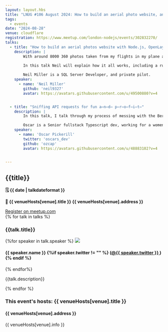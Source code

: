 ```yaml
---
layout: layout.hbs
title: "LNUG #106 August 2024: How to build an aerial photo website, and Sniffing API requests!"
tags:
  - events
date: "2024-08-28"
venue: cloudflare
registration: https://www.meetup.com/london-nodejs/events/302832270/
talks:
  - title: "How to build an aerial photos website with Node.js, OpenLayers, SQL Server, .. and an aeroplane!"
    description: |
        With around 8000 360 photos taken from my flights in my plane all across the south of the UK, it is an elegent demonstration of OpenLayers javascript technology compiled with Node.js, SQL Server to process the data, Pannellum to display the images, and OpenStreetMap to provide the background maps.
        
        In this talk Neil will explain how it all works, including a run-through of the source code.

        Neil Miller is a SQL Server Developer, and private pilot.
    speaker:
      - name: 'Neil Miller'
        github: 'neil9327'
        avatar: https://avatars.githubusercontent.com/u/49500880?v=4


  - title: "Sniffing API requests for fun a̶n̶d̶ p̶r̶o̶f̶i̶t̶"
    description: |
        In this talk, I talk through my process of messing with the Bereal native app to post custom images by intercepting Firebase file upload requests. this talk is inspired by my blog post on the subject. Through the presentation, I reflect on security considerations for building native apps, especially security concerns associated with Firebase.

        Oscar is a Senior fullstack Typescript dev, working for a women's fertility med-tech startup (Hertility). I also contract in Antarctica over the winter to help scientists with experiments.
    speaker:
      - name: 'Oscar Pickerill'
        twitter: 'oscars_dev'
        github: 'ozcap'
        avatar: https://avatars.githubusercontent.com/u/48883102?v=4

  
---
```


<div class="event-detail">
<h2>{{title}}
</h2>
<p>
<strong>🗓 {{ date  |  talkdateformat }}</strong>
</p>
<p>
<strong>
🏢 {{ venueHosts[venue].title }}
{{ venueHosts[venue].address }}
</strong>
</p>

<div >
<a class="lnug-ticket cta" href="{{registration}}" target="_blank">Register on meetup.com</a>
</div>
<div class="talks">
{% for talk in talks %}
<div class="talk">

<h3>{{talk.title}}
</h3>

{%for speaker in talk.speaker %}
<img src="{{speaker.avatar}}" class="bio-pic"/>

<h4>{{ speaker.name }}
{%if speaker.twitter != "" %}
(<a href="https://twitter.com/{{speaker.twitter}}">@{{ speaker.twitter }}
</a>)
{% endif %}
</h4>
{% endfor%}

{{talk.description}}

</div>
{% endfor %}

</div>

<div class="event-hosts">

### This event's hosts: {{ venueHosts[venue].title }}

#### {{ venueHosts[venue].address }}

{{ venueHosts[venue].info }}

</div>

</div>
